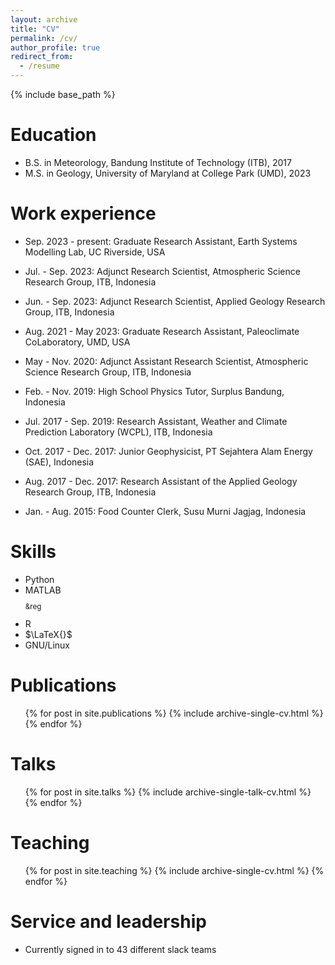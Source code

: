 ```yaml
---
layout: archive
title: "CV"
permalink: /cv/
author_profile: true
redirect_from:
  - /resume
---
```


{% include base_path %}

Education
======
* B.S. in Meteorology, Bandung Institute of Technology (ITB), 2017
* M.S. in Geology, University of Maryland at College Park (UMD), 2023


Work experience
======
* Sep. 2023 - present: Graduate Research Assistant, Earth Systems Modelling Lab, UC Riverside, USA
  
* Jul. - Sep. 2023: Adjunct Research Scientist, Atmospheric Science Research Group, ITB, Indonesia

* Jun. - Sep. 2023: Adjunct Research Scientist, Applied Geology Research Group, ITB, Indonesia
  
* Aug. 2021 - May 2023: Graduate Research Assistant, Paleoclimate CoLaboratory, UMD, USA

* May - Nov. 2020: Adjunct Assistant Research Scientist, Atmospheric Science Research Group, ITB, Indonesia
  
* Feb. - Nov. 2019:  High School Physics Tutor, Surplus Bandung, Indonesia

* Jul. 2017 - Sep. 2019: Research Assistant, Weather and Climate Prediction Laboratory (WCPL), ITB, Indonesia
  
* Oct. 2017 - Dec. 2017: Junior Geophysicist, PT Sejahtera Alam Energy (SAE), Indonesia

* Aug. 2017 - Dec. 2017: Research Assistant of the Applied Geology Research Group, ITB, Indonesia
  
* Jan. - Aug. 2015: Food Counter Clerk, Susu Murni Jagjag, Indonesia

  
Skills
======
* Python
* MATLAB<sup><p>&reg</p></sup>
* R
* $\LaTeX{}$
* GNU/Linux

Publications
======
  <ul>{% for post in site.publications %}
    {% include archive-single-cv.html %}
  {% endfor %}</ul>
  
Talks
======
  <ul>{% for post in site.talks %}
    {% include archive-single-talk-cv.html %}
  {% endfor %}</ul>
  
Teaching
======
  <ul>{% for post in site.teaching %}
    {% include archive-single-cv.html %}
  {% endfor %}</ul>
  
Service and leadership
======
* Currently signed in to 43 different slack teams
